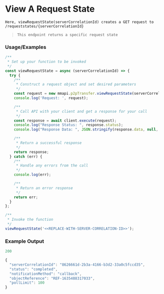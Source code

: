 # View A Request State

`Here, viewRequestState(serverCorrelationId) creates a GET request to /requeststates/{serverCorrelationId}`

> `This endpoint returns a specific request state`

### Usage/Examples

```javascript
/**
 * Set up your function to be invoked
 */
const viewRequestState = async (serverCorrelationId) => {
  try {
    /**
     * Construct a request object and set desired parameters
     */
    const request = new mmapi.p2pTransfer.viewRequestState(serverCorrelationId);
    console.log('Request: ', request);

    /**
     * Call API with your client and get a response for your call
     */
    const response = await client.execute(request);
    console.log("Response Status: ", response.status);
    console.log("Response Data: ", JSON.stringify(response.data, null, 4));

    /**
     * Return a successful response
     */
    return response;
  } catch (err) {
    /**
     * Handle any errors from the call
     */
    console.log(err);

    /**
     * Return an error response
     */
    return err;
  }
};

/**
 * Invoke the function
 */
viewRequestState('<<REPLACE-WITH-SERVER-CORRELATION-ID>>');
```

### Example Output

```javascript
200

{
  "serverCorrelationId": "8626661d-2b3a-4166-b3d2-33a0c5fccd35",
  "status": "completed",
  "notificationMethod": "callback",
  "objectReference": "REF-1635488317033",
  "pollLimit": 100
}
```
